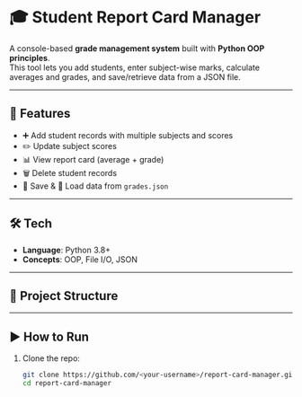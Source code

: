 # 🎓 Student Report Card Manager

A console-based **grade management system** built with **Python OOP principles**.  
This tool lets you add students, enter subject-wise marks, calculate averages and grades, and save/retrieve data from a JSON file.

---

## 🚀 Features
- ➕ Add student records with multiple subjects and scores
- ✏️ Update subject scores
- 📊 View report card (average + grade)
- 🗑️ Delete student records
- 💾 Save & 📂 Load data from `grades.json`

---

## 🛠️ Tech
- **Language**: Python 3.8+  
- **Concepts**: OOP, File I/O, JSON  

---

## 📂 Project Structure



---

## ▶️ How to Run
1. Clone the repo:
   ```bash
   git clone https://github.com/<your-username>/report-card-manager.git
   cd report-card-manager
